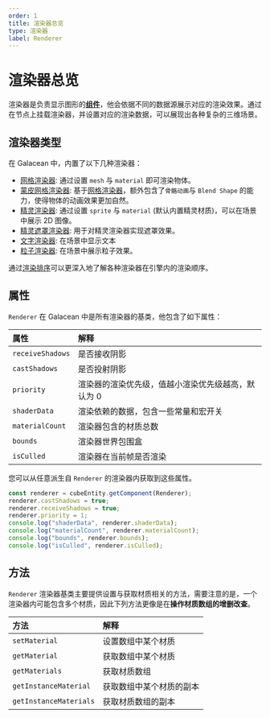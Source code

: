 ```yaml
---
order: 1
title: 渲染器总览
type: 渲染器
label: Renderer
---
```


# 渲染器总览

渲染器是负责显示图形的[**组件**](${docs}core-component)，他会依据不同的数据源展示对应的渲染效果。通过在节点上挂载渲染器，并设置对应的渲染数据，可以展现出各种复杂的三维场景。

## 渲染器类型

在 Galacean 中，内置了以下几种渲染器：

- [网格渲染器](graphics-renderer-meshRenderer): 通过设置 `mesh` 与 `material` 即可渲染物体。
- [蒙皮网格渲染器](graphics-renderer-skinnedMeshRenderer): 基于[网格渲染器](graphics-renderer-meshRenderer)，额外包含了`骨骼动画`与 `Blend Shape` 的能力，使得物体的动画效果更加自然。
- [精灵渲染器](${docs}graphics-2d-spriteRenderer): 通过设置 `sprite` 与 `material` (默认内置精灵材质)，可以在场景中展示 2D 图像。
- [精灵遮罩渲染器](${docs}graphics-2d-spriteMask): 用于对精灵渲染器实现遮罩效果。
- [文字渲染器](${docs}graphics-2d-text): 在场景中显示文本
- [粒子渲染器](${docs}graphics-particle-renderer): 在场景中展示粒子效果。

通过[渲染排序](${docs}graphics-renderer-order)可以更深入地了解各种渲染器在引擎内的渲染顺序。

## 属性

`Renderer` 在 Galacean 中是所有渲染器的基类，他包含了如下属性：

| 属性             | 解释                                               |
| :--------------- | :------------------------------------------------- |
| `receiveShadows` | 是否接收阴影                                       |
| `castShadows`    | 是否投射阴影                                       |
| `priority`       | 渲染器的渲染优先级，值越小渲染优先级越高，默认为 0 |
| `shaderData`     | 渲染依赖的数据，包含一些常量和宏开关               |
| `materialCount`  | 渲染器包含的材质总数                               |
| `bounds`         | 渲染器世界包围盒                                   |
| `isCulled`       | 渲染器在当前帧是否渲染                             |

您可以从任意派生自 `Renderer` 的渲染器内获取到这些属性。

```typescript
const renderer = cubeEntity.getComponent(Renderer);
renderer.castShadows = true;
renderer.receiveShadows = true;
renderer.priority = 1;
console.log("shaderData", renderer.shaderData);
console.log("materialCount", renderer.materialCount);
console.log("bounds", renderer.bounds);
console.log("isCulled", renderer.isCulled);
```

## 方法

`Renderer` 渲染器基类主要提供设置与获取材质相关的方法，需要注意的是，一个渲染器内可能包含多个材质，因此下列方法更像是在**操作材质数组的增删改查**。

| 方法                   | 解释                     |
| :--------------------- | :----------------------- |
| `setMaterial`          | 设置数组中某个材质       |
| `getMaterial`          | 获取数组中某个材质       |
| `getMaterials`         | 获取材质数组             |
| `getInstanceMaterial`  | 获取数组中某个材质的副本 |
| `getInstanceMaterials` | 获取材质数组的副本       |
